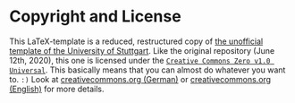 # Copyright and License

This LaTeX-template is a reduced, restructured copy of [the unofficial template of the University of Stuttgart][github/latextemplates/scientific-thesis-template].
Like the original repository (June 12th, 2020), this one is licensed under the [`Creative Commons Zero v1.0 Universal`][cc.org/publicdomain/zero/1.0].
This basically means that you can almost do whatever you want to. `:)`
Look at [creativecommons.org (German)][cc.org/publicdomain/zero/1.0/summary/de] or [creativecommons.org (English)][cc.org/publicdomain/zero/1.0/summary/en] for more details.


[cc.org/publicdomain/zero/1.0]: https://creativecommons.org/publicdomain/zero/1.0/legalcode
[cc.org/publicdomain/zero/1.0/summary/de]: https://creativecommons.org/publicdomain/zero/1.0/deed.de
[cc.org/publicdomain/zero/1.0/summary/en]: https://creativecommons.org/publicdomain/zero/1.0/deed.en
[github/latextemplates/scientific-thesis-template]: https://github.com/latextemplates/scientific-thesis-template
